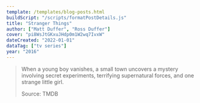 ```yaml
---
template: /templates/blog-posts.html
buildScript: "/scripts/formatPostDetails.js"
title: "Stranger Things"
author: ["Matt Duffer", "Ross Duffer"]
cover: "pi8WsJtGKxuJHdp0m1W2wq7IvxW"
dateCreated: "2022-01-01"
dataTag: ["tv series"]
year: "2016"
---
```


> When a young boy vanishes, a small town uncovers a mystery involving secret experiments, terrifying supernatural forces, and one strange little girl.
>
> Source: TMDB
